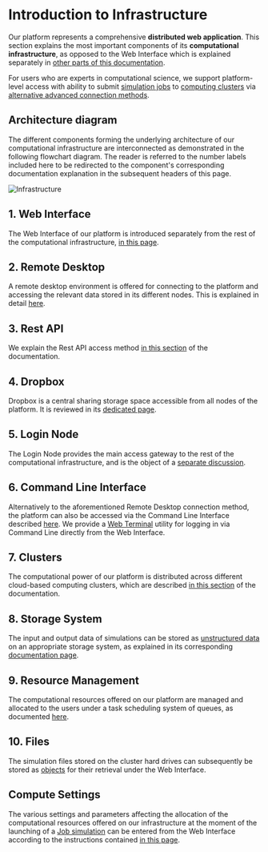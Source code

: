 # Introduction to Infrastructure

Our platform represents a comprehensive **distributed web application**. This section explains the most important components of its **computational infrastructure**, as opposed to the Web Interface which is explained separately in [other parts of this documentation](../ui/overview.md).

For users who are experts in computational science, we support platform-level access with ability to submit [simulation jobs](../jobs-cli/overview.md) to [computing clusters](clusters/overview.md) via [alternative advanced connection methods](../remote-connection/overview.md). 

## Architecture diagram 

The different components forming the underlying architecture of our computational infrastructure are interconnected as demonstrated in the following flowchart diagram. The reader is referred to the number labels included here to be redirected to the component's corresponding documentation explanation in the subsequent headers of this page.

![Infrastructure](/images/Infrastructure.png "Infrastructure")

## 1. Web Interface

The Web Interface of our platform is introduced separately from the rest of the computational infrastructure, [in this page](../ui/overview.md).

## 2. Remote Desktop

A remote desktop environment is offered for connecting to the platform and accessing the relevant data stored in its different nodes. This is explained in detail [here](../remote-connection/remote-desktop.md).

## 3. Rest API

We explain the Rest API access method [in this section](../rest-api/overview.md) of the documentation.

## 4. Dropbox

Dropbox is a central sharing storage space accessible from all nodes of the platform. It is reviewed in its [dedicated page](../data-in-objectstorage/dropbox.md).

## 5. Login Node

The Login Node provides the main access gateway to the rest of the computational infrastructure, and is the object of a [separate discussion](login/overview.md).

## 6. Command Line Interface

Alternatively to the aforementioned Remote Desktop connection method, the platform can also be accessed via the Command Line Interface described [here](../cli/overview.md). We provide a [Web Terminal](../remote-connection/web-terminal.md) utility for logging in via Command Line directly from the Web Interface.

## 7. Clusters

The computational power of our platform is distributed across different cloud-based computing clusters, which are described [in this section](clusters/overview.md) of the documentation. 

## 8. Storage System

The input and output data of simulations can be stored as [unstructured data](../data-on-disk/overview.md) on an appropriate storage system, as explained in its corresponding [documentation page](storage.md).

## 9. Resource Management

The computational resources offered on our platform are managed and allocated to the users under a task scheduling system of queues, as documented [here](resource/overview.md).

## 10. Files

The simulation files stored on the cluster hard drives can subsequently be stored as [objects](../data-in-objectstorage/overview.md) for their retrieval under the Web Interface. 

## Compute Settings

The various settings and parameters affecting the allocation of the computational resources offered on our infrastructure at the moment of the launching of a [Job simulation](../jobs/overview.md) can be entered from the Web Interface according to the instructions contained [in this page](compute-settings/ui.md).
